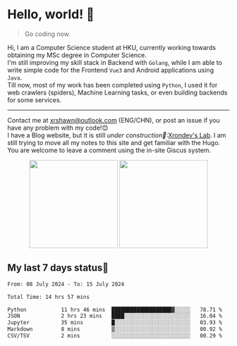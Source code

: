 # Hello, world! 🥰
> Go coding now.
  
Hi, I am a Computer Science student at HKU, currently working towards obtaining my MSc degree in Computer Science.  
I'm still improving my skill stack in Backend with `Golang`, while I am able to write simple code for the Frontend `Vue3` and Android applications using `Java`.  
Till now, most of my work has been completed using `Python`, I used it for web crawlers (spiders), Machine Learning tasks, or even building backends for some services.

-------
Contact me at xrshawn@outlook.com (ENG/CHN), or post an issue if you have any problem with my code!😊  
I have a Blog website, but it is still *under construction🚧*:[Xrondev's Lab](http://lab.xrondev.top/). I am still trying to move all my notes to this site and get familiar with the Hugo. You are welcome to leave a comment using the in-site Giscus system.  


<div align="center">
<div><img src="https://github-readme-stats.vercel.app/api?username=Xrondev&count_private=true" height="200px"/> <img src="https://github-readme-stats.vercel.app/api/top-langs/?username=Xrondev" height="200px"/></div>
</div>
<div align="center"></div>  

## My last 7 days status🧐

<!--START_SECTION:waka-->

```txt
From: 08 July 2024 - To: 15 July 2024

Total Time: 14 hrs 57 mins

Python           11 hrs 46 mins  ███████████████████▓░░░░░   78.71 %
JSON             2 hrs 23 mins   ████░░░░░░░░░░░░░░░░░░░░░   16.04 %
Jupyter          35 mins         █░░░░░░░░░░░░░░░░░░░░░░░░   03.93 %
Markdown         8 mins          ▒░░░░░░░░░░░░░░░░░░░░░░░░   00.92 %
CSV/TSV          2 mins          ░░░░░░░░░░░░░░░░░░░░░░░░░   00.29 %
```

<!--END_SECTION:waka-->
